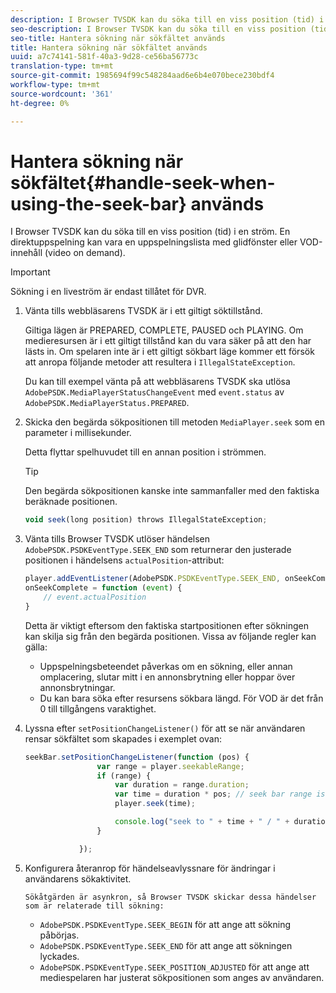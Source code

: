 ```yaml
---
description: I Browser TVSDK kan du söka till en viss position (tid) i en ström. En direktuppspelning kan vara en uppspelningslista med glidfönster eller VOD-innehåll (video on demand).
seo-description: I Browser TVSDK kan du söka till en viss position (tid) i en ström. En direktuppspelning kan vara en uppspelningslista med glidfönster eller VOD-innehåll (video on demand).
seo-title: Hantera sökning när sökfältet används
title: Hantera sökning när sökfältet används
uuid: a7c74141-581f-40a3-9d28-ce56ba56773c
translation-type: tm+mt
source-git-commit: 1985694f99c548284aad6e6b4e070bece230bdf4
workflow-type: tm+mt
source-wordcount: '361'
ht-degree: 0%

---
```



# Hantera sökning när sökfältet{#handle-seek-when-using-the-seek-bar} används

I Browser TVSDK kan du söka till en viss position (tid) i en ström. En direktuppspelning kan vara en uppspelningslista med glidfönster eller VOD-innehåll (video on demand).

>[!IMPORTANT]
>
>Sökning i en liveström är endast tillåtet för DVR.

1. Vänta tills webbläsarens TVSDK är i ett giltigt söktillstånd.

   Giltiga lägen är PREPARED, COMPLETE, PAUSED och PLAYING. Om medieresursen är i ett giltigt tillstånd kan du vara säker på att den har lästs in. Om spelaren inte är i ett giltigt sökbart läge kommer ett försök att anropa följande metoder att resultera i `IllegalStateException`.

   Du kan till exempel vänta på att webbläsarens TVSDK ska utlösa `AdobePSDK.MediaPlayerStatusChangeEvent` med `event.status` av `AdobePSDK.MediaPlayerStatus.PREPARED`.

1. Skicka den begärda sökpositionen till metoden `MediaPlayer.seek` som en parameter i millisekunder.

   Detta flyttar spelhuvudet till en annan position i strömmen.

   >[!TIP]
   >
   >Den begärda sökpositionen kanske inte sammanfaller med den faktiska beräknade positionen.

   ```js
   void seek(long position) throws IllegalStateException;
   ```

1. Vänta tills Browser TVSDK utlöser händelsen `AdobePSDK.PSDKEventType.SEEK_END` som returnerar den justerade positionen i händelsens `actualPosition`-attribut:

   ```js
   player.addEventListener(AdobePSDK.PSDKEventType.SEEK_END, onSeekComplete); 
   onSeekComplete = function (event) {
       // event.actualPosition
   }
   ```

   Detta är viktigt eftersom den faktiska startpositionen efter sökningen kan skilja sig från den begärda positionen. Vissa av följande regler kan gälla:

   * Uppspelningsbeteendet påverkas om en sökning, eller annan omplacering, slutar mitt i en annonsbrytning eller hoppar över annonsbrytningar.
   * Du kan bara söka efter resursens sökbara längd. För VOD är det från 0 till tillgångens varaktighet.

1. Lyssna efter `setPositionChangeListener()` för att se när användaren rensar sökfältet som skapades i exemplet ovan:

   ```js
   seekBar.setPositionChangeListener(function (pos) { 
                   var range = player.seekableRange; 
                   if (range) { 
                       var duration = range.duration; 
                       var time = duration * pos; // seek bar range is [0,1] 
                       player.seek(time); 
   
                       console.log("seek to " + time + " / " + duration); 
                   } 
   
               }); 
   ```

1. Konfigurera återanrop för händelseavlyssnare för ändringar i användarens sökaktivitet.

       Sökåtgärden är asynkron, så Browser TVSDK skickar dessa händelser som är relaterade till sökning:
   
   * `AdobePSDK.PSDKEventType.SEEK_BEGIN` för att ange att sökning påbörjas.
   * `AdobePSDK.PSDKEventType.SEEK_END` för att ange att sökningen lyckades.
   * `AdobePSDK.PSDKEventType.SEEK_POSITION_ADJUSTED` för att ange att mediespelaren har justerat sökpositionen som anges av användaren.

